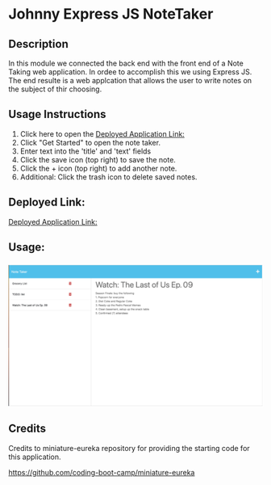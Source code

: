 # Johnny Express JS NoteTaker

## Description
In this module we connected the back end with the front end of a Note Taking web application. In ordee to accomplish this we using Express JS. The end resulte is a web applcation that allows the user to write notes on the subject of thir choosing. 


## Usage Instructions
1. Click here to open the [Deployed Application Link:](https://e-js-note.herokuapp.com/)
2. Click "Get Started" to open the note taker.
3. Enter text into the 'title' and 'text' fields 
4. Click the save icon (top right) to save the note.
5. Click the + icon (top right) to add another note.
6. Additional: Click the trash icon to delete saved notes.

## Deployed Link:
[Deployed Application Link:](https://e-js-note.herokuapp.com/)


## Usage:
###
![](/public/assets/images/Screenshot.png) 

##  Credits
Credits to miniature-eureka repository for providing the starting code for this application. 

https://github.com/coding-boot-camp/miniature-eureka







